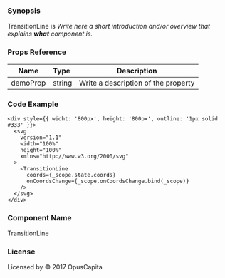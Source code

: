 ### Synopsis

TransitionLine is 
*Write here a short introduction and/or overview that explains **what** component is.*

### Props Reference

| Name                           | Type                    | Description                                                 |
| ------------------------------ | :---------------------- | ----------------------------------------------------------- |
| demoProp                       | string                  | Write a description of the property                         |

### Code Example

```
<div style={{ widht: '800px', height: '800px', outline: '1px solid #333' }}>
  <svg
    version="1.1"
    width="100%"
    height="100%"
    xmlns="http://www.w3.org/2000/svg"
  >
    <TransitionLine
      coords={_scope.state.coords}
      onCoordsChange={_scope.onCoordsChange.bind(_scope)}
    />
  </svg>
</div>
```

### Component Name

TransitionLine

### License

Licensed by © 2017 OpusCapita

